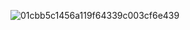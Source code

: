 ![01cbb5c1456a119f64339c003cf6e439](https://github.com/user-attachments/assets/88587c90-70c2-4c18-b2f5-2ca9ce36c44c)
